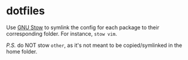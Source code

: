 dotfiles
========

Use [GNU Stow](http://www.gnu.org/software/stow/) to symlink the config for each package to their corresponding folder. For instance, `stow vim`.  

*P.S.* do NOT stow `other`, as it's not meant to be copied/symlinked in the home folder.
